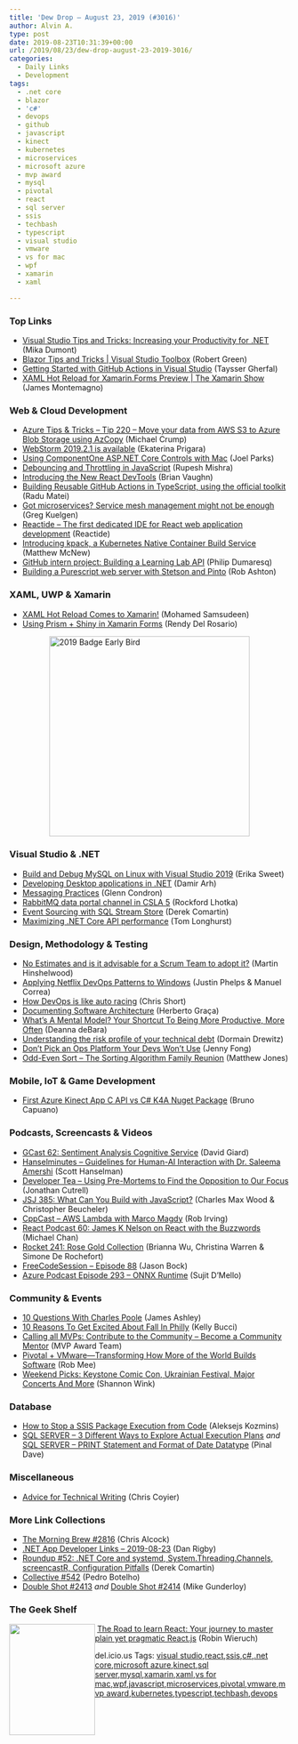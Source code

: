 ```yaml
---
title: 'Dew Drop – August 23, 2019 (#3016)'
author: Alvin A.
type: post
date: 2019-08-23T10:31:39+00:00
url: /2019/08/23/dew-drop-august-23-2019-3016/
categories:
  - Daily Links
  - Development
tags:
  - .net core
  - blazor
  - 'c#'
  - devops
  - github
  - javascript
  - kinect
  - kubernetes
  - microservices
  - microsoft azure
  - mvp award
  - mysql
  - pivotal
  - react
  - sql server
  - ssis
  - techbash
  - typescript
  - visual studio
  - vmware
  - vs for mac
  - wpf
  - xamarin
  - xaml

---
```

### <a name="top"></a>Top Links

  * <a href="https://devblogs.microsoft.com/dotnet/visual-studio-tips-and-tricks-increasing-your-productivity-for-net/" target="_blank" rel="noopener noreferrer">Visual Studio Tips and Tricks: Increasing your Productivity for .NET</a> (Mika Dumont)
  * <a href="https://channel9.msdn.com/Shows/Visual-Studio-Toolbox/Blazor-Tips-and-Tricks?WT.mc_id=DX_MVP4025064" target="_blank" rel="noopener noreferrer">Blazor Tips and Tricks | Visual Studio Toolbox</a> (Robert Green)
  * <a href="https://devblogs.microsoft.com/visualstudio/getting-started-with-github-actions-in-visual-studio/" target="_blank" rel="noopener noreferrer">Getting Started with GitHub Actions in Visual Studio</a> (Taysser Gherfal)
  * <a href="https://channel9.msdn.com/Shows/XamarinShow/XAML-Hot-Reload-for-XamarinForms-Preview?WT.mc_id=DX_MVP4025064" target="_blank" rel="noopener noreferrer">XAML Hot Reload for Xamarin.Forms Preview | The Xamarin Show</a> (James Montemagno)



### <a name="web"></a>Web & Cloud Development

  * <a href="https://microsoft.github.io/AzureTipsAndTricks/blog/tip220.html" target="_blank" rel="noopener noreferrer">Azure Tips & Tricks &#8211; Tip 220 &#8211; Move your data from AWS S3 to Azure Blob Storage using AzCopy</a> (Michael Crump)
  * <a href="https://blog.jetbrains.com/webstorm/2019/08/webstorm-2019-2-1/" target="_blank" rel="noopener noreferrer">WebStorm 2019.2.1 is available</a> (Ekaterina Prigara)
  * <a href="https://www.grapecity.com/blogs/using-componentone-aspdotnet-core-controls-with-mac" target="_blank" rel="noopener noreferrer">Using ComponentOne ASP.NET Core Controls with Mac</a> (Joel Parks)
  * <a href="https://www.telerik.com/blogs/debouncing-and-throttling-in-javascript" target="_blank" rel="noopener noreferrer">Debouncing and Throttling in JavaScript</a> (Rupesh Mishra)
  * <a href="https://reactjs.org/blog/2019/08/15/new-react-devtools.html" target="_blank" rel="noopener noreferrer">Introducing the New React DevTools</a> (Brian Vaughn)
  * <a href="https://radu-matei.com/blog/building-github-actions/" target="_blank" rel="noopener noreferrer">Building Reusable GitHub Actions in TypeScript, using the official toolkit</a> (Radu Matei)
  * <a href="https://cloud.google.com/blog/products/api-management/got-microservices-service-mesh-management-might-not-be-enough/" target="_blank" rel="noopener noreferrer">Got microservices? Service mesh management might not be enough</a> (Greg Kuelgen)
  * <a href="https://reactide.io/" target="_blank" rel="noopener noreferrer">Reactide &#8211; The first dedicated IDE for React web application development</a> (Reactide)
  * <a href="https://content.pivotal.io/home-page/introducing-kpack-a-kubernetes-native-container-build-service" target="_blank" rel="noopener noreferrer">Introducing kpack, a Kubernetes Native Container Build Service</a> (Matthew McNew)
  * <a href="https://github.blog/2019-08-22-github-intern-project-building-a-learning-lab-api/" target="_blank" rel="noopener noreferrer">GitHub intern project: Building a Learning Lab API</a> (Philip Dumaresq)
  * <a href="http://codeofrob.com/entries/building-a-purescript-web-server-with-stetson-and-pinto.html" target="_blank" rel="noopener noreferrer">Building a Purescript web server with Stetson and Pinto</a> (Rob Ashton)



### <a name="silverlight"></a>XAML, UWP & Xamarin

  * <a href="https://www.syncfusion.com/blogs/post/hot-reload-comes-to-xamarin.aspx" target="_blank" rel="noopener noreferrer">XAML Hot Reload Comes to Xamarin!</a> (Mohamed Samsudeen)
  * <a href="https://www.xamboy.com/2019/08/22/using-prism-shiny-in-xamarin-forms/" target="_blank" rel="noopener noreferrer">Using Prism + Shiny in Xamarin Forms</a> (Rendy Del Rosario)

<a href="https://techbash.com/#Registration" target="_blank" rel="noopener noreferrer"><img loading="lazy" decoding="async" width="360" height="360" title="2019 Badge Early Bird" style="margin: 0px auto 10px; border: 0px currentcolor; border-image: none; float: none; display: block; background-image: none;" alt="2019 Badge Early Bird" src="/wp-content/uploads/2019/08/2019-Badge-Early-Bird-7.png" border="0" /></a>

### <a name="dotnet"></a>Visual Studio & .NET

  * <a href="https://devblogs.microsoft.com/cppblog/build-and-debug-mysql-on-linux-with-visual-studio-2019/" target="_blank" rel="noopener noreferrer">Build and Debug MySQL on Linux with Visual Studio 2019</a> (Erika Sweet)
  * <a href="http://feedproxy.google.com/~r/netCurryRecentArticles/~3/Bxko5v5QrbE/ShowArticle.aspx" target="_blank" rel="noopener noreferrer">Developing Desktop applications in .NET</a> (Damir Arh)
  * <a href="https://devblogs.microsoft.com/dotnet/messaging-practices/" target="_blank" rel="noopener noreferrer">Messaging Practices</a> (Glenn Condron)
  * <a href="http://www.lhotka.net/weblog/RabbitMQDataPortalChannelInCSLA5.aspx" target="_blank" rel="noopener noreferrer">RabbitMQ data portal channel in CSLA 5</a> (Rockford Lhotka)
  * <a href="https://codeopinion.com/event-sourcing-with-sql-stream-store/" target="_blank" rel="noopener noreferrer">Event Sourcing with SQL Stream Store</a> (Derek Comartin)
  * <a href="https://medium.com/asos-techblog/maximising-net-core-api-performance-11ad883436c?source=rss----6757df096022---4" target="_blank" rel="noopener noreferrer">Maximizing .NET Core API performance</a> (Tom Longhurst)



### <a name="design"></a>Design, Methodology & Testing

  * <a href="https://nkdagility.com/no-estimated-and-is-it-advisable-for-a-scrum-team-to-adopt-it/" target="_blank" rel="noopener noreferrer">No Estimates and is it advisable for a Scrum Team to adopt it?</a> (Martin Hinshelwood)
  * <a href="https://medium.com/netflix-techblog/applying-netflix-devops-patterns-to-windows-2a57f2dbbf79?source=rss----2615bd06b42e---4" target="_blank" rel="noopener noreferrer">Applying Netflix DevOps Patterns to Windows</a> (Justin Phelps & Manuel Correa)
  * <a href="https://developers.redhat.com/blog/2019/08/22/how-devops-is-like-auto-racing/" target="_blank" rel="noopener noreferrer">How DevOps is like auto racing</a> (Chris Short)
  * <a href="https://herbertograca.com/2019/08/12/documenting-software-architecture/" target="_blank" rel="noopener noreferrer">Documenting Software Architecture</a> (Herberto Graça)
  * <a href="https://blog.trello.com/mental-models" target="_blank" rel="noopener noreferrer">What&#8217;s A Mental Model? Your Shortcut To Being More Productive, More Often</a> (Deanna deBara)
  * <a href="https://content.pivotal.io/intersect/risk-profile-of-technical-debt" target="_blank" rel="noopener noreferrer">Understanding the risk profile of your technical debt</a> (Dormain Drewitz)
  * <a href="https://blog.docker.com/2019/08/dont-pick-ops-platform-devs-wont-use/" target="_blank" rel="noopener noreferrer">Don’t Pick an Ops Platform Your Devs Won’t Use</a> (Jenny Fong)
  * <a href="http://feedproxy.google.com/~r/ExceptionNotFound/~3/nkDIqFiX2DA/" target="_blank" rel="noopener noreferrer">Odd-Even Sort &#8211; The Sorting Algorithm Family Reunion</a> (Matthew Jones)



### <a name="mobile"></a>Mobile, IoT & Game Development

  * <a href="http://feedproxy.google.com/~r/elbruno/~3/1rb1bav2N1M/" target="_blank" rel="noopener noreferrer">First Azure Kinect App C API vs C# K4A Nuget Package</a> (Bruno Capuano)



### <a name="podcasts"></a>Podcasts, Screencasts & Videos

  * <a href="http://DavidGiard.com/2019/08/23/GCast62SentimentAnalysisCognitiveService.aspx" target="_blank" rel="noopener noreferrer">GCast 62: Sentiment Analysis Cognitive Service</a> (David Giard)
  * <a href="https://hanselminutes.simplecast.com/episodes/guidelines-for-human-ai-interaction-with-dr-saleema-amershi-B95Pi3UV" target="_blank" rel="noopener noreferrer">Hanselminutes &#8211; Guidelines for Human-AI Interaction with Dr. Saleema Amershi</a> (Scott Hanselman)
  * <a href="http://developertea.simplecast.fm/a3f4e4c8" target="_blank" rel="noopener noreferrer">Developer Tea &#8211; Using Pre-Mortems to Find the Opposition to Our Focus</a> (Jonathan Cutrell)
  * <a href="https://devchat.tv/js-jabber/jsj-385-what-can-you-build-with-javascript" target="_blank" rel="noopener noreferrer">JSJ 385: What Can You Build with JavaScript?</a> (Charles Max Wood & Christopher Beucheler)
  * <a href="http://cppcast.libsyn.com/aws-lambda-with-marco-magdy" target="_blank" rel="noopener noreferrer">CppCast &#8211; AWS Lambda with Marco Magdy</a> (Rob Irving)
  * <a href="http://reactpodcast.com/60" target="_blank" rel="noopener noreferrer">React Podcast 60: James K Nelson on React with the Buzzwords</a> (Michael Chan)
  * <a href="http://relay.fm/rocket/241" target="_blank" rel="noopener noreferrer">Rocket 241: Rose Gold Collection</a> (Brianna Wu, Christina Warren & Simone De Rochefort)
  * <a href="http://www.youtube.com/watch?v=plCXyfBCXoI" target="_blank" rel="noopener noreferrer">FreeCodeSession &#8211; Episode 88</a> (Jason Bock)
  * <a href="http://azpodcast.azurewebsites.net/post/Episode-293-ONNX-Runtime" target="_blank" rel="noopener noreferrer">Azure Podcast Episode 293 &#8211; ONNX Runtime</a> (Sujit D&#8217;Mello)



### <a name="events"></a>Community & Events

  * <a href="https://www.imaginativeuniversal.com/blog/2019/08/22/10-questions-with-charles-poole/" target="_blank" rel="noopener noreferrer">10 Questions With Charles Poole</a> (James Ashley)
  * <a href="https://www.uwishunu.com/2019/08/make-the-most-of-fall-in-philadelphia-2019/" target="_blank" rel="noopener noreferrer">10 Reasons To Get Excited About Fall In Philly</a> (Kelly Bucci)
  * <a href="https://techcommunity.microsoft.com/t5/Microsoft-MVP-Award-Program-Blog/Calling-all-MVPs-Contribute-to-the-Community-Become-a-Community/ba-p/818525" target="_blank" rel="noopener noreferrer">Calling all MVPs: Contribute to the Community – Become a Community Mentor</a> (MVP Award Team)
  * <a href="https://content.pivotal.io/home-page/pivotal-vmware-transforming-how-more-of-the-world-builds-software" target="_blank" rel="noopener noreferrer">Pivotal + VMware—Transforming How More of the World Builds Software</a> (Rob Mee)
  * <a href="https://www.uwishunu.com/2019/08/things-to-do-in-philadelphia-this-weekend-august-23-25-2019/" target="_blank" rel="noopener noreferrer">Weekend Picks: Keystone Comic Con, Ukrainian Festival, Major Concerts And More</a> (Shannon Wink)



### <a name="sql"></a>Database

  * <a href="http://feedproxy.google.com/~r/MSSQLTips-LatestSqlServerTips/~3/RibhJDkd84o/" target="_blank" rel="noopener noreferrer">How to Stop a SSIS Package Execution from Code</a> (Aleksejs Kozmins)
  * <a href="https://blog.sqlauthority.com/2019/08/22/sql-server-3-different-ways-to-explore-actual-execution-plans/" target="_blank" rel="noopener noreferrer">SQL SERVER – 3 Different Ways to Explore Actual Execution Plans</a> _and_ <a href="https://blog.sqlauthority.com/2019/08/23/sql-server-print-statement-and-format-of-date-datatype/" target="_blank" rel="noopener noreferrer">SQL SERVER – PRINT Statement and Format of Date Datatype</a> (Pinal Dave)



### <a name="misc"></a>Miscellaneous

  * <a href="https://css-tricks.com/advice-for-technical-writing/" target="_blank" rel="noopener noreferrer">Advice for Technical Writing</a> (Chris Coyier)



### <a name="links"></a>More Link Collections

  * <a href="http://feedproxy.google.com/~r/ReflectivePerspective/~3/O-CwbA53IaE/" target="_blank" rel="noopener noreferrer">The Morning Brew #2816</a> (Chris Alcock)
  * <a href="https://links.danrigby.com/2019/08/app-developer-links-2019-08-23/" target="_blank" rel="noopener noreferrer">.NET App Developer Links &#8211; 2019-08-23</a> (Dan Rigby)
  * <a href="https://codeopinion.com/roundup-52/" target="_blank" rel="noopener noreferrer">Roundup #52: .NET Core and systemd, System.Threading.Channels, screencastR, Configuration Pitfalls</a> (Derek Comartin)
  * <a href="http://feedproxy.google.com/~r/tympanus/~3/mlGKkUDt5yU/" target="_blank" rel="noopener noreferrer">Collective #542</a> (Pedro Botelho)
  * <a href="https://afreshcup.com/home/2019/08/22/double-shot-2413" target="_blank" rel="noopener noreferrer">Double Shot #2413</a>&nbsp;_and_ <a href="https://afreshcup.com/home/2019/08/23/double-shot-2414" target="_blank" rel="noopener noreferrer">Double Shot #2414</a> (Mike Gunderloy)



### <a name="shelf"></a>The Geek Shelf

<a href="https://www.amazon.com/Road-learn-React-pragmatic-React-js/dp/172004399X/?tag=amavin-20" target="_blank" rel="noopener noreferrer"><img loading="lazy" decoding="async" width="154" height="200" align="left" style="margin: 0px 0px 10px; border: 0px currentcolor; border-image: none; float: left; display: inline; background-image: none;" src="https://m.media-amazon.com/images/I/511W8NCl0WL._AC_UL320_.jpg" border="0" /></a>&nbsp;<a href="https://www.amazon.com/Road-learn-React-pragmatic-React-js/dp/172004399X/?tag=amavin-20" target="_blank" rel="noopener noreferrer">The Road to learn React: Your journey to master plain yet pragmatic React.js</a> (Robin Wieruch)









<div class="wlWriterEditableSmartContent" id="scid:77ECF5F8-D252-44F5-B4EB-D463C5396A79:4014f62c-e64c-4e2d-99be-086dacd42ebd" style="margin: 0px; padding: 0px; float: none; display: inline;">
  del.icio.us Tags: <a href="http://del.icio.us/popular/visual+studio" rel="tag">visual studio</a>,<a href="http://del.icio.us/popular/react" rel="tag">react</a>,<a href="http://del.icio.us/popular/ssis" rel="tag">ssis</a>,<a href="http://del.icio.us/popular/c%23" rel="tag">c#</a>,<a href="http://del.icio.us/popular/.net+core" rel="tag">.net core</a>,<a href="http://del.icio.us/popular/microsoft+azure" rel="tag">microsoft azure</a>,<a href="http://del.icio.us/popular/kinect" rel="tag">kinect</a>,<a href="http://del.icio.us/popular/sql+server" rel="tag">sql server</a>,<a href="http://del.icio.us/popular/mysql" rel="tag">mysql</a>,<a href="http://del.icio.us/popular/xamarin" rel="tag">xamarin</a>,<a href="http://del.icio.us/popular/xaml" rel="tag">xaml</a>,<a href="http://del.icio.us/popular/vs+for+mac" rel="tag">vs for mac</a>,<a href="http://del.icio.us/popular/wpf" rel="tag">wpf</a>,<a href="http://del.icio.us/popular/javascript" rel="tag">javascript</a>,<a href="http://del.icio.us/popular/microservices" rel="tag">microservices</a>,<a href="http://del.icio.us/popular/pivotal" rel="tag">pivotal</a>,<a href="http://del.icio.us/popular/vmware" rel="tag">vmware</a>,<a href="http://del.icio.us/popular/mvp+award" rel="tag">mvp award</a>,<a href="http://del.icio.us/popular/kubernetes" rel="tag">kubernetes</a>,<a href="http://del.icio.us/popular/typescript" rel="tag">typescript</a>,<a href="http://del.icio.us/popular/techbash" rel="tag">techbash</a>,<a href="http://del.icio.us/popular/devops" rel="tag">devops</a>
</div>